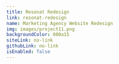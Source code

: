 ```yaml
---
title: Resonat Redesign
link: resonat-redesign
name: Marketing Agency Website Redesign
img: images/project11.png
backgroundColor: 000a15
siteLink: no-link
githubLink: no-link
isEnabled: false
---
```

